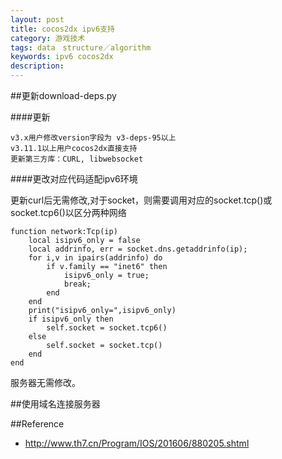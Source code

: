 ```yaml
---
layout: post
title: cocos2dx ipv6支持
category: 游戏技术
tags: data　structure／algorithm
keywords: ipv6 cocos2dx
description: 
---
```


##更新download-deps.py

####更新

```
v3.x用户修改version字段为 v3-deps-95以上
v3.11.1以上用户cocos2dx直接支持
更新第三方库：CURL, libwebsocket

```

####更改对应代码适配ipv6环境

更新curl后无需修改,对于socket，则需要调用对应的socket.tcp()或socket.tcp6()以区分两种网络

```
function network:Tcp(ip)
    local isipv6_only = false
    local addrinfo, err = socket.dns.getaddrinfo(ip);
    for i,v in ipairs(addrinfo) do
        if v.family == "inet6" then
            isipv6_only = true;
            break;
        end
    end
    print("isipv6_only=",isipv6_only)
    if isipv6_only then
        self.socket = socket.tcp6()
    else
        self.socket = socket.tcp() 
    end
end
```

服务器无需修改。

##使用域名连接服务器

##Reference

* <http://www.th7.cn/Program/IOS/201606/880205.shtml>

